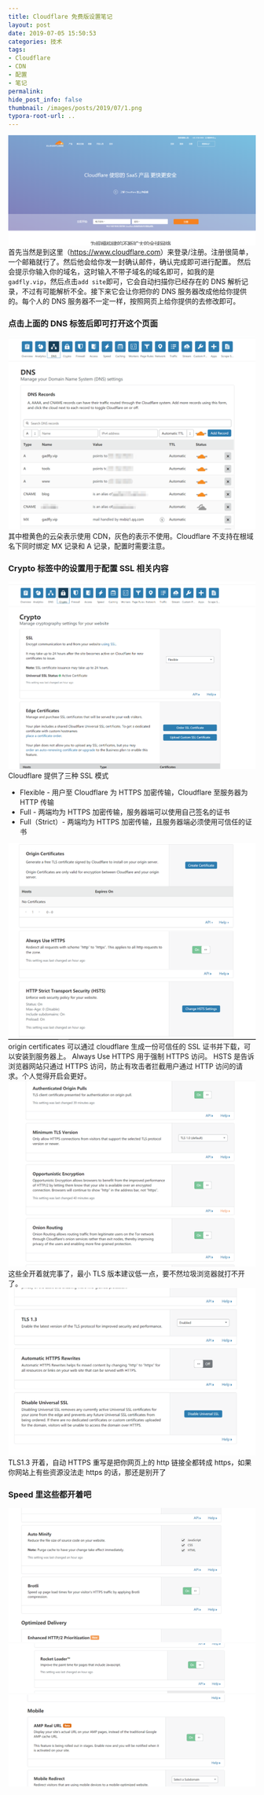 ```yaml
---
title: Cloudflare 免费版设置笔记
layout: post
date: 2019-07-05 15:50:53
categories: 技术
tags:
- Cloudflare
- CDN
- 配置
- 笔记
permalink:
hide_post_info: false
thumbnail: /images/posts/2019/07/1.png
typora-root-url: ..
---
```

![图片](/images/posts/2019/07/1.png)
首先当然是到这里（<https://www.cloudflare.com>）来登录/注册。注册很简单，一个邮箱就行了。然后他会给你发一封确认邮件，确认完成即可进行配置。
然后会提示你输入你的域名，这时输入不带子域名的域名即可，如我的是`gadfly.vip`，然后点击`add site`即可，它会自动扫描你已经存在的 DNS 解析记录，不过有可能解析不全。接下来它会让你把你的 DNS 服务器改成他给你提供的。每个人的 DNS 服务器不一定一样，按照网页上给你提供的去修改即可。

### 点击上面的 DNS 标签后即可打开这个页面

![图片](/images/posts/2019/07/2.png)
其中橙黄色的云朵表示使用 CDN，灰色的表示不使用。Cloudflare 不支持在根域名下同时绑定 MX 记录和 A 记录，配置时需要注意。

### Crypto 标签中的设置用于配置 SSL 相关内容

![图片](/images/posts/2019/07/3.png)
Cloudflare 提供了三种 SSL 模式

* Flexible - 用户至 Cloudflare 为 HTTPS 加密传输，Cloudflare 至服务器为 HTTP 传输
* Full - 两端均为 HTTPS 加密传输，服务器端可以使用自己签名的证书
* Full（Strict）- 两端均为 HTTPS 加密传输，且服务器端必须使用可信任的证书

![图片](/images/posts/2019/07/4.png)
origin certificates 可以通过 cloudflare 生成一份可信任的 SSL 证书并下载，可以安装到服务器上。
Always Use HTTPS 用于强制 HTTPS 访问。
HSTS 是告诉浏览器网站只通过 HTTPS 访问，防止有攻击者拦截用户通过 HTTP 访问的请求。个人觉得开启会更好。
![图片](/images/posts/2019/07/5.png)
这些全开着就完事了，最小 TLS 版本建议低一点，要不然垃圾浏览器就打不开了。
![图片](/images/posts/2019/07/6.png)
TLS1.3 开着，自动 HTTPS 重写是把你网页上的 http 链接全都转成 https，如果你网站上有些资源没法走 https 的话，那还是别开了

### Speed 里这些都开着吧

![图片](/images/posts/2019/07/7.png)
![图片](/images/posts/2019/07/8.png)
![图片](/images/posts/2019/07/9.png)
